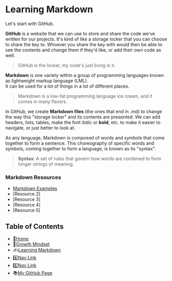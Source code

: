 # Learning Markdown

Let's start with GitHub.

**GitHub** is a website that we can use to store and share the code we've written for our projects. 
It's kind of like a storage locker that you can choose to share the key to. 
Whoever you share the key with would then be able to see the contents and change them if they'd like, or add their own code as well. 

> GitHub is the locker, my code's just living in it. 

**Markdown** is one variety within a group of programming languages known as lightweight markup language \(LML).  
It can be used for a lot of things in a lot of different places.  

> Markdown is a low-fat programming language ice cream, and it comes in many flavors. 

In GitHub, we create **Markdown files** \(the ones that end in .md) to change the way this \"storage locker" and its contents are presented. 
We can add headers, lists, tables, make the font *italic* or **bold**, etc. to make it easier to navigate, or just better to look at. 

As any language, Markdown is composed of words and symbols that come together to form a sentence.   This choreography of specific words and symbols, coming together to form a language, is known as its \"syntax". 

> **Syntax**: A set of rules that govern how words are combined to form longer strings of meaning. 

### Markdown Resources
 - [Markdown Examples](/markdownexamples.md)
 - [Resource 2]
 - [Resource 3]
 - [Resource 4]
 - [Resource 5]


## **Table of Contents**
- 🏡[Home](/README.md)
- 💭[Growth Mindset](/growthmindset.md)
- ✍️[Learning Markdown](/learningmarkdown.md)
- 4️⃣[Nav Link](/learningmarkdown.md)
- 5️⃣[Nav Link](/learningmarkdown.md)
- 📚[My GitHub Page](https://github.com/mistidinzy)

